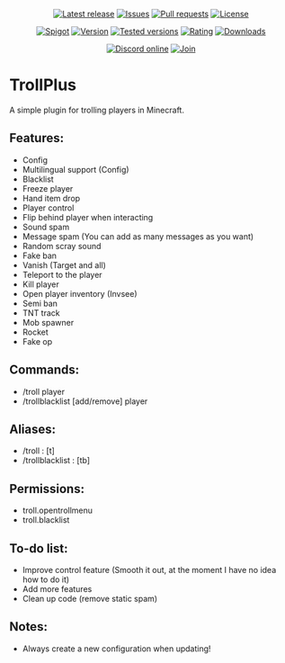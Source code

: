 <div align="center">

[![Latest release](https://img.shields.io/github/v/release/Gaming12846/TrollPlus?include_prereleases&label=Latest%20release&color=success)](https://github.com/Gaming12846/TrollPlus/releases/latest)
[![Issues](https://img.shields.io/github/issues/Gaming12846/TrollPlus?label=Issues)](https://github.com/Gaming12846/TrollPlus/issues)
[![Pull requests](https://img.shields.io/github/issues-pr/Gaming12846/TrollPlus?label=Pull%20requests)](https://github.com/Gaming12846/TrollPlus/pulls)
[![License](https://img.shields.io/github/license/Gaming12846/TrollPlus?label=License)](https://github.com/Gaming12846/TrollPlus/blob/master/LICENSE)

[![Spigot](https://img.shields.io/badge/Spigot-orange)](https://www.spigotmc.org/resources/81193/)
[![Version](https://img.shields.io/spiget/version/81193?label=Version&color=orange)](https://www.spigotmc.org/resources/81193/)
[![Tested versions](https://img.shields.io/spiget/tested-versions/81193?label=Tested%20versions&color=orange)](https://www.spigotmc.org/resources/81193/)
[![Rating](https://img.shields.io/spiget/rating/81193?label=Rating&color=orange)](https://www.spigotmc.org/resources/81193/reviews)
[![Downloads](https://img.shields.io/spiget/downloads/81193?label=Downloads&color=orange)](https://www.spigotmc.org/resources/81193/)

[![Discord online](https://img.shields.io/discord/860788206106574848?label=Online&logo=discord&color=blue)](https://discord.com/invite/XvK2UMfGEJ)
[![Join](https://img.shields.io/badge/Join-blue)](https://discord.com/invite/XvK2UMfGEJ)

</div>

# TrollPlus

A simple plugin for trolling players in Minecraft.

## Features:
- Config
- Multilingual support (Config)
- Blacklist
- Freeze player
- Hand item drop
- Player control
- Flip behind player when interacting
- Sound spam
- Message spam (You can add as many messages as you want)
- Random scray sound
- Fake ban
- Vanish (Target and all)
- Teleport to the player
- Kill player
- Open player inventory (Invsee)
- Semi ban
- TNT track
- Mob spawner
- Rocket
- Fake op

## Commands:
- /troll player
- /trollblacklist [add/remove] player

## Aliases:
- /troll : [t]
- /trollblacklist : [tb]

## Permissions:
- troll.opentrollmenu
- troll.blacklist

## To-do list:
- Improve control feature (Smooth it out, at the moment I have no idea how to do it)
- Add more features
- Clean up code (remove static spam)

## Notes:
- Always create a new configuration when updating!